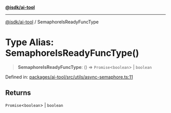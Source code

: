 [**@isdk/ai-tool**](../README.md)

***

[@isdk/ai-tool](../globals.md) / SemaphoreIsReadyFuncType

# Type Alias: SemaphoreIsReadyFuncType()

> **SemaphoreIsReadyFuncType**: () => `Promise`\<`boolean`\> \| `boolean`

Defined in: [packages/ai-tool/src/utils/async-semaphore.ts:11](https://github.com/isdk/ai-tool.js/blob/b0ee9498dddfa5222989cf00502bb34c601df743/src/utils/async-semaphore.ts#L11)

## Returns

`Promise`\<`boolean`\> \| `boolean`
